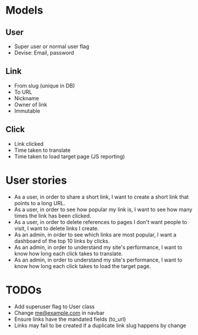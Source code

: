 # Models

## User

* Super user or normal user flag
* Devise: Email, password

## Link

* From slug (unique in DB)
* To URL
* Nickname
* Owner of link
* Immutable

## Click

* Link clicked
* Time taken to translate
* Time taken to load target page (JS reporting)

# User stories

* As a user, in order to share a short link, I want to create a short link that points to a long URL.
* As a user, in order to see how popular my link is, I want to see how many times the link has been clicked.
* As a user, in order to delete references to pages I don't want people to visit, I want to delete links I create.
* As an admin, in order to see which links are most popular, I want a dashboard of the top 10 links by clicks.
* As an admin, in order to understand my site's performance, I want to know how long each click takes to translate.
* As an admin, in order to understand my site's performance, I want to know how long each click takes to load the target page.

# TODOs

* Add superuser flag to User class
* Change me@example.com in navbar
* Ensure links have the mandated fields (to_url)
* Links may fail to be created if a duplicate link slug happens by change
